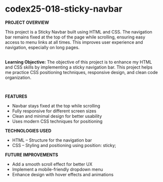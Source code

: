 # codex25-018-sticky-navbar

<p><strong>PROJECT OVERVIEW</strong></p>
This project is a Sticky Navbar built using HTML and CSS. The navigation bar remains fixed at the top of the page while scrolling, ensuring easy access to menu links at all times. This improves user experience and navigation, especially on long pages.
<br><br>
<p><strong>Learning Objective:</strong> The objective of this project is to enhance my HTML and CSS skills by implementing a sticky navigation bar. This project helps me practice CSS positioning techniques, responsive design, and clean code organization.</p>
<br>
<p><strong>FEATURES</strong></p>
<ul>
  <li>Navbar stays fixed at the top while scrolling</li>
  <li>Fully responsive for different screen sizes</li>
  <li>Clean and minimal design for better usability</li>
  <li>Uses modern CSS techniques for positioning</li>
</ul>
<p><strong>TECHNOLOGIES USED</strong></p>
<ul>
  <li>HTML – Structure for the navigation bar</li>
  <li>CSS – Styling and positioning using position: sticky;</li>
</ul>
<p><strong>FUTURE IMPROVEMENTS</strong></p>
<ul>
  <li>Add a smooth scroll effect for better UX</li>
  <li>Implement a mobile-friendly dropdown menu</li>
  <li>Enhance design with hover effects and animations</li>
</ul>
